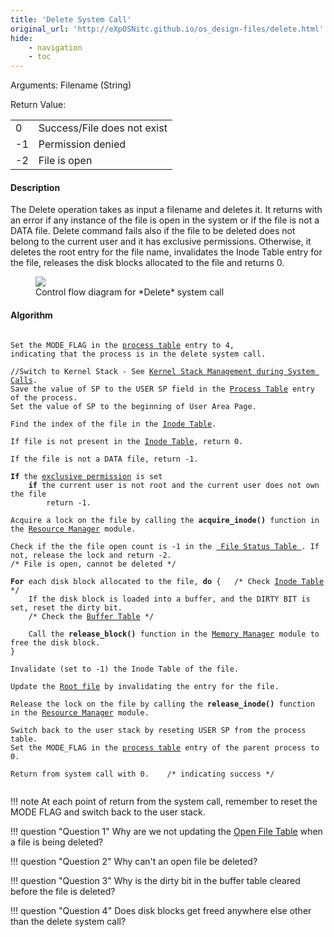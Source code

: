 ```yaml
---
title: 'Delete System Call'
original_url: 'http://eXpOSNitc.github.io/os_design-files/delete.html'
hide:
    - navigation
    - toc
---
```


Arguments: Filename (String) 

Return Value: 

|  |  |
| --- | --- |
| 0 | Success/File does not exist |
| -1 | Permission denied |
| -2 | File is open |


#### Description
The Delete operation takes as input a filename and deletes it. It returns with an error if any instance of the file is open in the system or if the file is not a DATA file. Delete command fails also if the file to be deleted does not belong to the current user and it has exclusive permissions. Otherwise, it deletes the root entry for the file name, invalidates the Inode Table entry for the file, releases the disk blocks allocated to the file and returns 0. 

<figure>
	<img src="../../assets/img/roadmap/delete.png">
	<figcaption>Control flow diagram for *Delete* system call</figcaption>
</figure>
  
  

#### Algorithm

<pre><code>
Set the MODE_FLAG in the <a href="../../os-design/process-table/">process table</a> entry to 4, 
indicating that the process is in the delete system call.

//Switch to Kernel Stack - See <a href="../../os-design/stack-smcall/">Kernel Stack Management during System Calls</a>. 
Save the value of SP to the USER SP field in the <a href="../../os-design/process-table/">Process Table</a> entry of the process.
Set the value of SP to the beginning of User Area Page.

Find the index of the file in the <a href="../../os-design/disk-ds/#inode-table" target="_blank">Inode Table</a>.
		
If file is not present in the <a href="../../os-design/disk-ds/#inode-table" target="_blank">Inode Table</a>, return 0. 

If the file is not a DATA file, return -1.

<b>If</b> the <a href="../../os-spec/multiuser/">exclusive permission</a> is set
	<b>if</b> the current user is not root and the current user does not own the file
		return -1. 

Acquire a lock on the file by calling the <b>acquire_inode()</b> function in the <a href="../../modules/module-00/">Resource Manager</a> module.

Check if the the file open count is -1 in the <a href="../../os-design/mem-ds/#file-inode-status-table" target="_blank"> File Status Table </a>. If not, release the lock and return -2.    
/* File is open, cannot be deleted */

<b>For</b> each disk block allocated to the file, <b>do</b> { 	/* Check <a href="../../os-design/disk-ds/#inode-table" target="_blank">Inode Table</a> */
	If the disk block is loaded into a buffer, and the DIRTY BIT is set, reset the dirty bit. 
	/* Check the <a href="../../os-design/mem-ds/#buffer-table">Buffer Table</a> */ 

	Call the <b>release_block()</b> function in the <a href="../../modules/module-02/">Memory Manager</a> module to free the disk block.        
}

Invalidate (set to -1) the Inode Table of the file.

Update the <a href="../../os-design/disk-ds/#root-file" target="_blank">Root file</a> by invalidating the entry for the file.

Release the lock on the file by calling the <b>release_inode()</b> function in the <a href="../../modules/module-00/">Resource Manager</a> module.

Switch back to the user stack by reseting USER SP from the process table.
Set the MODE_FLAG in the <a href="../../os-design/process-table/">process table</a> entry of the parent process to 0.

Return from system call with 0.    /* indicating success */

</code></pre>
  
!!! note
	At each point of return from the system call, remember to reset the MODE FLAG and switch back to the user stack.

!!! question "Question 1"
	Why are we not updating the [Open File Table](mem-ds.md#file_table) when a file is being deleted?

!!! question "Question 2"
	Why can't an open file be deleted?

!!! question "Question 3"
	Why is the dirty bit in the buffer table cleared before the file is deleted?

!!! question "Question 4"
	Does disk blocks get freed anywhere else other than the delete system call?

